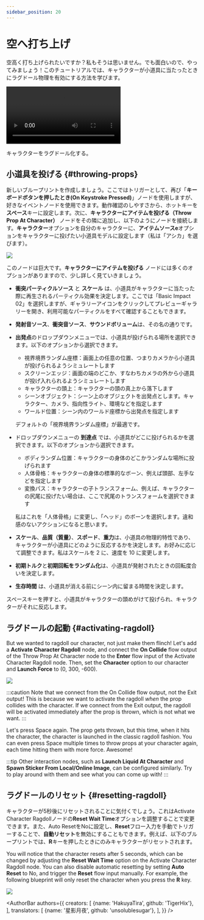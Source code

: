 ```yaml
---
sidebar_position: 20
---
```


# 空へ打ち上げ

空高く打ち上げられたいですか？私もそうは思いません。でも面白いので、やってみましょう！このチュートリアルでは、キャラクターが小道具に当たったときにラグドール物理を有効にする方法を学びます。

<div style={{width: '100%'}} className="video-box"><video controls loop src="/jp/doc-img/ragdoll.mp4" /></div>
<p class="img-desc">キャラクターをラグドール化する。</p>

## 小道具を投げる {#throwing-props}

新しいブループリントを作成しましょう。ここではトリガーとして、再び「**キーボードボタンを押したとき(On Keystroke Pressed)**」ノードを使用しますが、好きなイベントノードを使用できます。動作確認のしやすさから、ホットキーを**スペース**キーに設定します。次に、**キャラクターにアイテムを投げる（Throw Prop At Character）** ノードをその隣に追加し、以下のようにノードを接続します。**キャラクター**オプションを自分のキャラクターに、**アイテムソースe**オプションをキャラクターに投げたい小道具モデルに設定します（私は「アシカ」を選びます）。

![](/doc-img/jp-blueprint-ragdoll-1.png)

このノードは巨大です。**キャラクターにアイテムを投げる** ノードには多くのオプションがありますので、少し詳しく見ていきましょう。


* **衝突パーティクルソース** と **スケール** は、小道具がキャラクターに当たった際に再生されるパーティクル効果を決定します。ここでは「Basic Impact 02」を選択しますが、ギャラリーアイコンをクリックしてプレビューギャラリーを開き、利用可能なパーティクルをすべて確認することもできます。
* **発射音ソース**、**衝突音ソース**、**サウンドボリューム**は、その名の通りです。
* **出発点**のドロップダウンメニューでは、小道具が投げられる場所を選択できます。以下のオプションから選択できます。
  * 視界境界ランダム座標：画面上の任意の位置、つまりカメラから小道具が投げられるようシミュレートします
  * スクリーンエッジ：画面の端のどこか、すなわちカメラの外から小道具が投げ入れられるようシミュレートします
  * キャラクターの頭上：キャラクターの頭の真上から落下します
  * シーンオブジェクト：シーン上のオブジェクトを出発点とします。キャラクター、カメラ、指向性ライト、環境などを指定します
  * ワールド位置：シーン内のワールド座標から出発点を指定します

  デフォルトの「視界境界ランダム座標」が最適です。
* ドロップダウンメニューの **到達点** では、小道具がどこに投げられるかを選択できます。以下のオプションから選択できます。
  * ボディランダム位置：キャラクターの身体のどこかランダムな場所に投げられます　
  * 人体骨格：キャラクターの身体の標準的なボーン、例えば頭部、左手などを指定します
  * 変換パス：キャラクターの子トランスフォーム、例えば、キャラクターの尻尾に投げたい場合は、ここで尻尾のトランスフォームを選択できます

  私はこれを「人体骨格」に変更し、「ヘッド」のボーンを選択します。違和感のないアクションになると思います。
* **スケール**、**品質（質量）**、**スポード**、**重力**は、小道具の物理的特性であり、キャラクターが小道具にどのように反応するかを決定します。お好みに応じて調整できます。私はスケールを 2 に、速度を 10 に変更します。
* **初期トルク**と**初期回転をランダム化**は、小道具が発射されたときの回転度合いを決定します。
* **生存時間** は、小道具が消える前にシーン内に留まる時間を決定します。

スペースキーを押すと、小道具がキャラクターの頭めがけて投げられ、キャラクターがそれに反応します。

## ラグドールの起動 {#activating-ragdoll}

But we wanted to ragdoll our character, not just make them flinch! Let's add a **Activate Character Ragdoll** node, and connect the **On Collide** flow output of the Throw Prop At Character node to the **Enter** flow input of the Activate Character Ragdoll node. Then, set the **Character** option to our character and **Launch Force** to (0, 300, -600).

![](/doc-img/en-blueprint-ragdoll-2.png)

:::caution
Note that we connect from the On Collide flow output, not the Exit output! This is because we want to activate the ragdoll _when_ the prop collides with the character. If we connect from the Exit output, the ragdoll will be activated immediately after the prop is thrown, which is not what we want.
:::

Let's press Space again. The prop gets thrown, but this time, when it hits the character, the character is launched in the classic ragdoll fashion. You can even press Space multiple times to throw props at your character again, each time hitting them with more force. Awesome!

:::tip
Other interaction nodes, such as **Launch Liquid At Character** and **Spawn Sticker From Local/Online Image**, can be configured similarly. Try to play around with them and see what you can come up with!
:::

## ラグドールのリセット {#resetting-ragdoll}

キャラクターが5秒後にリセットされることに気付くでしょう。これはActivate Character Ragdollノードの**Reset Wait Time**オプションを調整することで変更できます。また、Auto ResetをNoに設定し、**Reset**フロー入力を手動でトリガーすることで、**自動リセット**を無効にすることもできます。例えば、以下のブループリントでは、**R**キーを押したときにのみキャラクターがリセットされます。

You will notice that the character resets after 5 seconds, which can be changed by adjusting the **Reset Wait Time** option on the Activate Character Ragdoll node. You can also disable automatic resetting by setting **Auto Reset** to No, and trigger the **Reset** flow input manually. For example, the following blueprint will only reset the character when you press the **R** key.

![](/doc-img/en-blueprint-ragdoll-3.png)

<AuthorBar authors={{
  creators: [
    {name: 'HakuyaTira', github: 'TigerHix'},
  ],
  translators: [
    {name: '星影月夜', github: 'unsolublesugar'},
  ],
}} />
